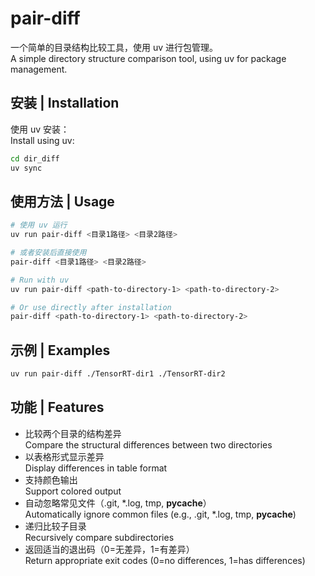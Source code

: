 # pair-diff

一个简单的目录结构比较工具，使用 uv 进行包管理。  
A simple directory structure comparison tool, using uv for package management.

## 安装 | Installation

使用 uv 安装：  
Install using uv:

```bash
cd dir_diff
uv sync
```

## 使用方法 | Usage

```bash
# 使用 uv 运行
uv run pair-diff <目录1路径> <目录2路径>

# 或者安装后直接使用
pair-diff <目录1路径> <目录2路径>
```

```bash
# Run with uv
uv run pair-diff <path-to-directory-1> <path-to-directory-2>

# Or use directly after installation
pair-diff <path-to-directory-1> <path-to-directory-2>
```

## 示例 | Examples

```bash
uv run pair-diff ./TensorRT-dir1 ./TensorRT-dir2
```

## 功能 | Features

- 比较两个目录的结构差异  
  Compare the structural differences between two directories
- 以表格形式显示差异  
  Display differences in table format
- 支持颜色输出  
  Support colored output
- 自动忽略常见文件（.git, *.log, tmp, __pycache__）  
  Automatically ignore common files (e.g., .git, *.log, tmp, __pycache__)
- 递归比较子目录  
  Recursively compare subdirectories
- 返回适当的退出码（0=无差异，1=有差异）  
  Return appropriate exit codes (0=no differences, 1=has differences)
